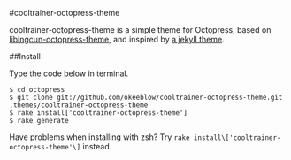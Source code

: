 #cooltrainer-octopress-theme

cooltrainer-octopress-theme is a simple theme for Octopress, based on [libingcun-octopress-theme](https://github.com/libingcun/libingcun-octopress-theme), and inspired by [a jekyll theme](http://blog.leezhong.com).

##Install

Type the code below in terminal.

    $ cd octopress
    $ git clone git://github.com/okeeblow/cooltrainer-octopress-theme.git .themes/cooltrainer-octopress-theme
    $ rake install['cooltrainer-octopress-theme']
    $ rake generate

Have problems when installing with zsh? Try `rake install\['cooltrainer-octopress-theme'\]` instead.
